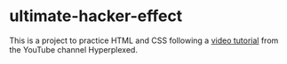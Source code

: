 # ultimate-hacker-effect
 This is a project to practice HTML and CSS following a [video tutorial](https://www.youtube.com/watch?v=W5oawMJaXbU) from the YouTube channel Hyperplexed.
